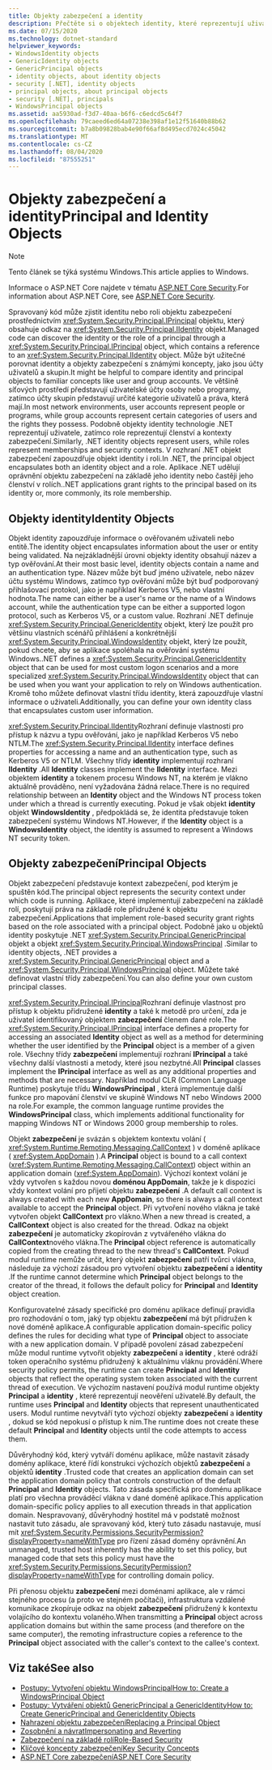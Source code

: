 ```yaml
---
title: Objekty zabezpečení a identity
description: Přečtěte si o objektech identity, které reprezentují uživatele v rozhraní .NET. Přečtěte si také informace o objektech zabezpečení, které zapouzdřují objekt identity & roli.
ms.date: 07/15/2020
ms.technology: dotnet-standard
helpviewer_keywords:
- WindowsIdentity objects
- GenericIdentity objects
- GenericPrincipal objects
- identity objects, about identity objects
- security [.NET], identity objects
- principal objects, about principal objects
- security [.NET], principals
- WindowsPrincipal objects
ms.assetid: aa5930ad-f3d7-40aa-b6f6-c6edcd5c64f7
ms.openlocfilehash: 79caeed6ed64a07238e398af1e12f51640b88b62
ms.sourcegitcommit: b7a8b09828bab4e90f66af8d495ecd7024c45042
ms.translationtype: MT
ms.contentlocale: cs-CZ
ms.lasthandoff: 08/04/2020
ms.locfileid: "87555251"
---
```

# <a name="principal-and-identity-objects"></a><span data-ttu-id="5dd24-104">Objekty zabezpečení a identity</span><span class="sxs-lookup"><span data-stu-id="5dd24-104">Principal and Identity Objects</span></span>

> [!NOTE]
> <span data-ttu-id="5dd24-105">Tento článek se týká systému Windows.</span><span class="sxs-lookup"><span data-stu-id="5dd24-105">This article applies to Windows.</span></span>
>
> <span data-ttu-id="5dd24-106">Informace o ASP.NET Core najdete v tématu [ASP.NET Core Security](/aspnet/core/security/).</span><span class="sxs-lookup"><span data-stu-id="5dd24-106">For information about ASP.NET Core, see [ASP.NET Core Security](/aspnet/core/security/).</span></span>

<span data-ttu-id="5dd24-107">Spravovaný kód může zjistit identitu nebo roli objektu zabezpečení prostřednictvím <xref:System.Security.Principal.IPrincipal> objektu, který obsahuje odkaz na <xref:System.Security.Principal.IIdentity> objekt.</span><span class="sxs-lookup"><span data-stu-id="5dd24-107">Managed code can discover the identity or the role of a principal through a <xref:System.Security.Principal.IPrincipal> object, which contains a reference to an <xref:System.Security.Principal.IIdentity> object.</span></span> <span data-ttu-id="5dd24-108">Může být užitečné porovnat identity a objekty zabezpečení s známými koncepty, jako jsou účty uživatelů a skupin.</span><span class="sxs-lookup"><span data-stu-id="5dd24-108">It might be helpful to compare identity and principal objects to familiar concepts like user and group accounts.</span></span> <span data-ttu-id="5dd24-109">Ve většině síťových prostředí představují uživatelské účty osoby nebo programy, zatímco účty skupin představují určité kategorie uživatelů a práva, která mají.</span><span class="sxs-lookup"><span data-stu-id="5dd24-109">In most network environments, user accounts represent people or programs, while group accounts represent certain categories of users and the rights they possess.</span></span> <span data-ttu-id="5dd24-110">Podobně objekty identity technologie .NET reprezentují uživatele, zatímco role reprezentují členství a kontexty zabezpečení.</span><span class="sxs-lookup"><span data-stu-id="5dd24-110">Similarly, .NET identity objects represent users, while roles represent memberships and security contexts.</span></span> <span data-ttu-id="5dd24-111">V rozhraní .NET objekt zabezpečení zapouzdřuje objekt identity i roli.</span><span class="sxs-lookup"><span data-stu-id="5dd24-111">In .NET, the principal object encapsulates both an identity object and a role.</span></span> <span data-ttu-id="5dd24-112">Aplikace .NET udělují oprávnění objektu zabezpečení na základě jeho identity nebo častěji jeho členství v rolích.</span><span class="sxs-lookup"><span data-stu-id="5dd24-112">.NET applications grant rights to the principal based on its identity or, more commonly, its role membership.</span></span>  
  
## <a name="identity-objects"></a><span data-ttu-id="5dd24-113">Objekty identity</span><span class="sxs-lookup"><span data-stu-id="5dd24-113">Identity Objects</span></span>

<span data-ttu-id="5dd24-114">Objekt identity zapouzdřuje informace o ověřovaném uživateli nebo entitě.</span><span class="sxs-lookup"><span data-stu-id="5dd24-114">The identity object encapsulates information about the user or entity being validated.</span></span> <span data-ttu-id="5dd24-115">Na nejzákladnější úrovni objekty identity obsahují název a typ ověřování.</span><span class="sxs-lookup"><span data-stu-id="5dd24-115">At their most basic level, identity objects contain a name and an authentication type.</span></span> <span data-ttu-id="5dd24-116">Název může být buď jméno uživatele, nebo název účtu systému Windows, zatímco typ ověřování může být buď podporovaný přihlašovací protokol, jako je například Kerberos V5, nebo vlastní hodnota.</span><span class="sxs-lookup"><span data-stu-id="5dd24-116">The name can either be a user's name or the name of a Windows account, while the authentication type can be either a supported logon protocol, such as Kerberos V5, or a custom value.</span></span> <span data-ttu-id="5dd24-117">Rozhraní .NET definuje <xref:System.Security.Principal.GenericIdentity> objekt, který lze použít pro většinu vlastních scénářů přihlášení a konkrétnější <xref:System.Security.Principal.WindowsIdentity> objekt, který lze použít, pokud chcete, aby se aplikace spoléhala na ověřování systému Windows.</span><span class="sxs-lookup"><span data-stu-id="5dd24-117">.NET defines a <xref:System.Security.Principal.GenericIdentity> object that can be used for most custom logon scenarios and a more specialized <xref:System.Security.Principal.WindowsIdentity> object that can be used when you want your application to rely on Windows authentication.</span></span> <span data-ttu-id="5dd24-118">Kromě toho můžete definovat vlastní třídu identity, která zapouzdřuje vlastní informace o uživateli.</span><span class="sxs-lookup"><span data-stu-id="5dd24-118">Additionally, you can define your own identity class that encapsulates custom user information.</span></span>  
  
<span data-ttu-id="5dd24-119"><xref:System.Security.Principal.IIdentity>Rozhraní definuje vlastnosti pro přístup k názvu a typu ověřování, jako je například Kerberos V5 nebo NTLM.</span><span class="sxs-lookup"><span data-stu-id="5dd24-119">The <xref:System.Security.Principal.IIdentity> interface defines properties for accessing a name and an authentication type, such as Kerberos V5 or NTLM.</span></span> <span data-ttu-id="5dd24-120">Všechny třídy **identity** implementují rozhraní **IIdentity** .</span><span class="sxs-lookup"><span data-stu-id="5dd24-120">All **Identity** classes implement the **IIdentity** interface.</span></span> <span data-ttu-id="5dd24-121">Mezi objektem **identity** a tokenem procesu Windows NT, na kterém je vlákno aktuálně prováděno, není vyžadována žádná relace.</span><span class="sxs-lookup"><span data-stu-id="5dd24-121">There is no required relationship between an **Identity** object and the Windows NT process token under which a thread is currently executing.</span></span> <span data-ttu-id="5dd24-122">Pokud je však objekt **identity** objekt **WindowsIdentity** , předpokládá se, že identita představuje token zabezpečení systému Windows NT.</span><span class="sxs-lookup"><span data-stu-id="5dd24-122">However, if the **Identity** object is a **WindowsIdentity** object, the identity is assumed to represent a Windows NT security token.</span></span>  
  
## <a name="principal-objects"></a><span data-ttu-id="5dd24-123">Objekty zabezpečení</span><span class="sxs-lookup"><span data-stu-id="5dd24-123">Principal Objects</span></span>

<span data-ttu-id="5dd24-124">Objekt zabezpečení představuje kontext zabezpečení, pod kterým je spuštěn kód.</span><span class="sxs-lookup"><span data-stu-id="5dd24-124">The principal object represents the security context under which code is running.</span></span> <span data-ttu-id="5dd24-125">Aplikace, které implementují zabezpečení na základě rolí, poskytují práva na základě role přidružené k objektu zabezpečení.</span><span class="sxs-lookup"><span data-stu-id="5dd24-125">Applications that implement role-based security grant rights based on the role associated with a principal object.</span></span> <span data-ttu-id="5dd24-126">Podobně jako u objektů identity poskytuje .NET <xref:System.Security.Principal.GenericPrincipal> objekt a objekt <xref:System.Security.Principal.WindowsPrincipal> .</span><span class="sxs-lookup"><span data-stu-id="5dd24-126">Similar to identity objects, .NET provides a <xref:System.Security.Principal.GenericPrincipal> object and a <xref:System.Security.Principal.WindowsPrincipal> object.</span></span> <span data-ttu-id="5dd24-127">Můžete také definovat vlastní třídy zabezpečení.</span><span class="sxs-lookup"><span data-stu-id="5dd24-127">You can also define your own custom principal classes.</span></span>  
  
<span data-ttu-id="5dd24-128"><xref:System.Security.Principal.IPrincipal>Rozhraní definuje vlastnost pro přístup k objektu přidružené **identity** a také k metodě pro určení, zda je uživatel identifikovaný objektem **zabezpečení** členem dané role.</span><span class="sxs-lookup"><span data-stu-id="5dd24-128">The <xref:System.Security.Principal.IPrincipal> interface defines a property for accessing an associated **Identity** object as well as a method for determining whether the user identified by the **Principal** object is a member of a given role.</span></span> <span data-ttu-id="5dd24-129">Všechny třídy **zabezpečení** implementují rozhraní **IPrincipal** a také všechny další vlastnosti a metody, které jsou nezbytné.</span><span class="sxs-lookup"><span data-stu-id="5dd24-129">All **Principal** classes implement the **IPrincipal** interface as well as any additional properties and methods that are necessary.</span></span> <span data-ttu-id="5dd24-130">Například modul CLR (Common Language Runtime) poskytuje třídu **WindowsPrincipal** , která implementuje další funkce pro mapování členství ve skupině Windows NT nebo Windows 2000 na role.</span><span class="sxs-lookup"><span data-stu-id="5dd24-130">For example, the common language runtime provides the **WindowsPrincipal** class, which implements additional functionality for mapping Windows NT or Windows 2000 group membership to roles.</span></span>  
  
<span data-ttu-id="5dd24-131">Objekt **zabezpečení** je svázán s objektem kontextu volání ( <xref:System.Runtime.Remoting.Messaging.CallContext> ) v doméně aplikace ( <xref:System.AppDomain> ).</span><span class="sxs-lookup"><span data-stu-id="5dd24-131">A **Principal** object is bound to a call context (<xref:System.Runtime.Remoting.Messaging.CallContext>) object within an application domain (<xref:System.AppDomain>).</span></span> <span data-ttu-id="5dd24-132">Výchozí kontext volání je vždy vytvořen s každou novou **doménou AppDomain**, takže je k dispozici vždy kontext volání pro přijetí objektu **zabezpečení** .</span><span class="sxs-lookup"><span data-stu-id="5dd24-132">A default call context is always created with each new **AppDomain**, so there is always a call context available to accept the **Principal** object.</span></span> <span data-ttu-id="5dd24-133">Při vytvoření nového vlákna je také vytvořen objekt **CallContext** pro vlákno.</span><span class="sxs-lookup"><span data-stu-id="5dd24-133">When a new thread is created, a **CallContext** object is also created for the thread.</span></span> <span data-ttu-id="5dd24-134">Odkaz na objekt **zabezpečení** je automaticky zkopírován z vytvářeného vlákna do **CallContext**nového vlákna.</span><span class="sxs-lookup"><span data-stu-id="5dd24-134">The **Principal** object reference is automatically copied from the creating thread to the new thread's **CallContext**.</span></span> <span data-ttu-id="5dd24-135">Pokud modul runtime nemůže určit, který objekt **zabezpečení** patří tvůrci vlákna, následuje za výchozí zásadou pro vytvoření objektu **zabezpečení** a **identity** .</span><span class="sxs-lookup"><span data-stu-id="5dd24-135">If the runtime cannot determine which **Principal** object belongs to the creator of the thread, it follows the default policy for **Principal** and **Identity** object creation.</span></span>  
  
<span data-ttu-id="5dd24-136">Konfigurovatelné zásady specifické pro doménu aplikace definují pravidla pro rozhodování o tom, jaký typ objektu **zabezpečení** má být přidružen k nové doméně aplikace.</span><span class="sxs-lookup"><span data-stu-id="5dd24-136">A configurable application domain-specific policy defines the rules for deciding what type of **Principal** object to associate with a new application domain.</span></span> <span data-ttu-id="5dd24-137">V případě povolení zásad zabezpečení může modul runtime vytvořit objekty **zabezpečení** a **identity** , které odráží token operačního systému přidružený k aktuálnímu vláknu provádění.</span><span class="sxs-lookup"><span data-stu-id="5dd24-137">Where security policy permits, the runtime can create **Principal** and **Identity** objects that reflect the operating system token associated with the current thread of execution.</span></span> <span data-ttu-id="5dd24-138">Ve výchozím nastavení používá modul runtime objekty **Principal** a **identity** , které reprezentují neověření uživatelé.</span><span class="sxs-lookup"><span data-stu-id="5dd24-138">By default, the runtime uses **Principal** and **Identity** objects that represent unauthenticated users.</span></span> <span data-ttu-id="5dd24-139">Modul runtime nevytváří tyto výchozí objekty **zabezpečení** a **identity** , dokud se kód nepokusí o přístup k nim.</span><span class="sxs-lookup"><span data-stu-id="5dd24-139">The runtime does not create these default **Principal** and **Identity** objects until the code attempts to access them.</span></span>  
  
<span data-ttu-id="5dd24-140">Důvěryhodný kód, který vytváří doménu aplikace, může nastavit zásady domény aplikace, které řídí konstrukci výchozích objektů **zabezpečení** a objektů **identity** .</span><span class="sxs-lookup"><span data-stu-id="5dd24-140">Trusted code that creates an application domain can set the application domain policy that controls construction of the default **Principal** and **Identity** objects.</span></span> <span data-ttu-id="5dd24-141">Tato zásada specifická pro doménu aplikace platí pro všechna prováděcí vlákna v dané doméně aplikace.</span><span class="sxs-lookup"><span data-stu-id="5dd24-141">This application domain-specific policy applies to all execution threads in that application domain.</span></span> <span data-ttu-id="5dd24-142">Nespravovaný, důvěryhodný hostitel má v podstatě možnost nastavit tuto zásadu, ale spravovaný kód, který tuto zásadu nastavuje, musí mít <xref:System.Security.Permissions.SecurityPermission?displayProperty=nameWithType> pro řízení zásad domény oprávnění.</span><span class="sxs-lookup"><span data-stu-id="5dd24-142">An unmanaged, trusted host inherently has the ability to set this policy, but managed code that sets this policy must have the <xref:System.Security.Permissions.SecurityPermission?displayProperty=nameWithType> for controlling domain policy.</span></span>  
  
<span data-ttu-id="5dd24-143">Při přenosu objektu **zabezpečení** mezi doménami aplikace, ale v rámci stejného procesu (a proto ve stejném počítači), infrastruktura vzdálené komunikace zkopíruje odkaz na objekt **zabezpečení** přidružený k kontextu volajícího do kontextu volaného.</span><span class="sxs-lookup"><span data-stu-id="5dd24-143">When transmitting a **Principal** object across application domains but within the same process (and therefore on the same computer), the remoting infrastructure copies a reference to the **Principal** object associated with the caller's context to the callee's context.</span></span>  
  
## <a name="see-also"></a><span data-ttu-id="5dd24-144">Viz také</span><span class="sxs-lookup"><span data-stu-id="5dd24-144">See also</span></span>

- [<span data-ttu-id="5dd24-145">Postupy: Vytvoření objektu WindowsPrincipal</span><span class="sxs-lookup"><span data-stu-id="5dd24-145">How to: Create a WindowsPrincipal Object</span></span>](how-to-create-a-windowsprincipal-object.md)
- [<span data-ttu-id="5dd24-146">Postupy: Vytváření objektů GenericPrincipal a GenericIdentity</span><span class="sxs-lookup"><span data-stu-id="5dd24-146">How to: Create GenericPrincipal and GenericIdentity Objects</span></span>](how-to-create-genericprincipal-and-genericidentity-objects.md)
- [<span data-ttu-id="5dd24-147">Nahrazení objektu zabezpečení</span><span class="sxs-lookup"><span data-stu-id="5dd24-147">Replacing a Principal Object</span></span>](replacing-a-principal-object.md)
- [<span data-ttu-id="5dd24-148">Zosobnění a návrat</span><span class="sxs-lookup"><span data-stu-id="5dd24-148">Impersonating and Reverting</span></span>](impersonating-and-reverting.md)
- [<span data-ttu-id="5dd24-149">Zabezpečení na základě rolí</span><span class="sxs-lookup"><span data-stu-id="5dd24-149">Role-Based Security</span></span>](role-based-security.md)
- [<span data-ttu-id="5dd24-150">Klíčové koncepty zabezpečení</span><span class="sxs-lookup"><span data-stu-id="5dd24-150">Key Security Concepts</span></span>](key-security-concepts.md)
- [<span data-ttu-id="5dd24-151">ASP.NET Core zabezpečení</span><span class="sxs-lookup"><span data-stu-id="5dd24-151">ASP.NET Core Security</span></span>](/aspnet/core/security/)
